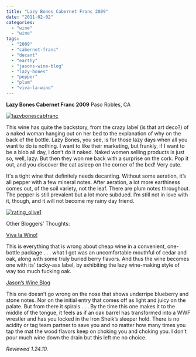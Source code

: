 ```yaml
---
title: "Lazy Bones Cabernet Franc 2009"
date: "2011-02-02"
categories: 
  - "wine"
  - "wine"
tags: 
  - "2009"
  - "cabernet-franc"
  - "decant"
  - "earthy"
  - "jasons-wine-blog"
  - "lazy-bones"
  - "pepper"
  - "plum"
  - "viva-la-wino"
---
```


**Lazy Bones Cabernet Franc 2009** Paso Robles, CA

[![](http://s3.amazonaws.com/thegourmez-wpmedia/2011/01/lazybonescabfranc.jpg "lazybonescabfranc")](http://s3.amazonaws.com/thegourmez-wpmedia/2011/01/lazybonescabfranc.jpg)

This wine has quite the backstory, from the crazy label (is that art deco?) of a naked woman hanging out on her bed to the explanation of why on the back of the bottle. Lazy Bones, you see, is for those lazy days when all you want to do is nothing. I want to like their marketing, but frankly, if I want to be a blob all day, I don’t do it naked. Naked women selling products is just so, well, lazy. But then they won me back with a surprise on the cork. Pop it out, and you discover the cat asleep on the corner of the bed! Very cute.

It's a tight wine that definitely needs decanting. Without some aeration, it’s all pepper with a few mineral notes. After aeration, a lot more earthiness comes out, of the soil variety, not the leaf. There are plum notes throughout. The pepper is still prevalent but a lot more subdued. I’m still not in love with it, though, and it will not become my rainy day friend.

[![](http://s3.amazonaws.com/thegourmez-wpmedia/2009/04/rating_olive1.gif "rating_olive1")](http://s3.amazonaws.com/thegourmez-wpmedia/2009/04/rating_olive1.gif)

Other Bloggers’ Thoughts:

[Viva la Wino!](http://www.vivalawino.com/2010/12/lazy-bones-cabernet-franc-2009.html)

This is everything that is wrong about cheap wine in a convenient, one-bottle package . . . what I got was an uncomfortable mouthful of cedar and oak, along with some truly buried berry flavors. And thus the wine becomes one with its' tacky-ass label, by exhibiting the lazy wine-making style of way too much fucking oak.

[Jason’s Wine Blog](http://jasonswineblog.com/2010/12/09/2009-lazy-bones-cabernet-franc/)

This one doesn’t go wrong on the nose that shows underripe blueberry and stone notes. Nor on the initial entry that comes off as light and juicy on the palate. But from there it spirals . . . By the time this one makes it to the middle of the tongue, it feels as if an oak barrel has transformed into a WWF wrestler and has you locked in the Iron Sheik’s sleeper hold. There is no acidity or tag team partner to save you and no matter how many times you tap the mat the wood flavors keep on choking you and choking you. I don’t pour much wine down the drain but this left me no choice.

_Reviewed 1.24.10._
